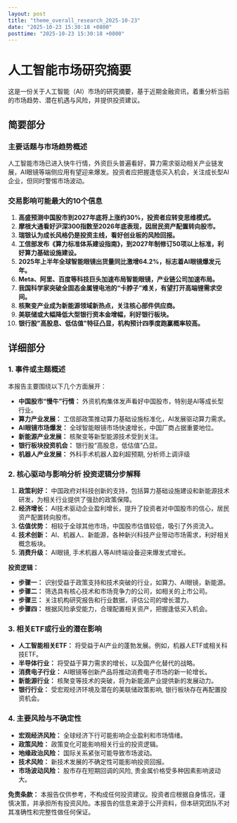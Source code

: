 ```yaml
---
layout: post
title: "theme_overall_research_2025-10-23"
date: "2025-10-23 15:30:18 +0800"
posttime: "2025-10-23 15:30:18 +0800"
---
```


# 人工智能市场研究摘要

这是一份关于人工智能（AI）市场的研究摘要，基于近期金融资讯，着重分析当前的市场趋势、潜在机遇与风险，并提供投资建议。

## 简要部分

### 主要话题与市场趋势概述

人工智能市场已进入快牛行情，外资巨头普遍看好，算力需求驱动相关产业链发展，AI眼镜等端侧应用有望迎来爆发。投资者应把握逢低买入机会，关注成长型AI企业，但同时警惕市场波动。

### 交易影响可能最大的10个信息

1. **高盛预测中国股市到2027年底将上涨约30%，投资者应转变思维模式。**
2. **摩根大通看好沪深300指数至2026年底表现，因居民资产配置转向股市。**
3. **瑞银认为成长风格仍是投资主线，看好创业板的风险回报。**
4. **工信部发布《算力标准体系建设指南》，到2027年制修订50项以上标准，利好算力基础设施建设。**
5. **2025年上半年全球智能眼镜出货量同比激增64.2%，标志着AI眼镜爆发元年。**
6. **Meta、阿里、百度等科技巨头加速布局智能眼镜，产业链公司加速布局。**
7. **我国科学家突破全固态金属锂电池的“卡脖子”难关，有望打开高端锂需求空间。**
8. **核聚变产业成为新能源领域新热点，关注核心部件供应商。**
9. **美联储或大幅降低大型银行资本金增幅，利好银行板块。**
10. **银行股"高股息、低估值"特征凸显，机构预计四季度跑赢概率较高。**
## 详细部分

### 1. 事件或主题概述

本报告主要围绕以下几个方面展开：

*   **中国股市“慢牛”行情：** 外资机构集体发声看好中国股市，特别是AI等成长型行业。
*   **算力产业发展：** 工信部政策推动算力基础设施标准化，AI发展驱动算力需求。
*   **AI眼镜市场爆发：** 全球智能眼镜市场快速增长，中国厂商占据重要地位。
*   **新能源产业发展：** 核聚变等新型能源技术受到关注。
*   **银行板块投资机会：** 银行股“高股息，低估值”凸显。
*   **机器人产业发展：** 外科手术机器人盈利超预期, 分析师上调评级

### 2. 核心驱动与影响分析 投资逻辑分步解释

1.  **政策利好：** 中国政府对科技创新的支持，包括算力基础设施建设和新能源技术研发，为相关行业提供了强劲的政策保障。
2.  **经济增长：** AI技术驱动企业盈利增长，提升了投资者对中国股市的信心，居民资产配置转向股市。
3.  **估值优势：** 相较于全球其他市场，中国股市估值较低，吸引了外资流入。
4.  **技术创新：**  AI、机器人、新能源，各种新兴科技产业带动市场需求，利好相关概念板块。
5.  **消费升级：**  AI眼镜, 手术机器人等AI终端设备迎来爆发式增长。

**投资逻辑：**

*   **步骤一：** 识别受益于政策支持和技术突破的行业，如算力、AI眼镜，新能源。
*   **步骤二：** 筛选具有核心技术和市场竞争力的公司，如相关的上市公司。
*   **步骤三：** 关注机构研究报告和行业数据，评估公司的增长潜力。
*   **步骤四：** 根据风险承受能力，合理配置相关资产，把握逢低买入机会。

### 3. 相关ETF或行业的潜在影响

*   **人工智能相关ETF：** 将受益于AI产业的蓬勃发展。例如，机器人ETF或相关科技ETF。
*   **半导体行业：** 将受益于算力需求的增长，以及国产化替代的战略。
*   **消费电子行业：** AI眼镜等创新产品将推动消费电子市场的新一轮增长。
*   **新能源行业：** 核聚变等技术的突破，将为新能源产业提供新的发展动力。
*   **银行行业：** 受宏观经济环境及潜在的美联储政策影响, 银行板块存在再配置投资机会。

### 4. 主要风险与不确定性

*   **宏观经济风险：** 全球经济下行可能影响企业盈利和市场情绪。
*   **政策风险：** 政策变化可能影响相关行业的投资逻辑。
*   **地缘政治风险：** 国际关系紧张可能导致市场波动。
*   **技术风险：** 新技术发展的不确定性可能影响投资回报。
*   **市场波动风险：** 股市存在短期回调的风险, 贵金属价格受多种因素影响波动大。

**免责条款：** 本报告仅供参考，不构成任何投资建议。投资者应根据自身情况，谨慎决策，并承担所有投资风险。本报告的信息来源于公开资料，但本研究团队不对其准确性和完整性做任何保证。